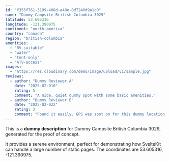 ```yaml
---
id: "f355f761-3199-408d-a48e-0d7240d9a1c0"
name: "Dummy Campsite British Columbia 3029"
latitude: 53.605316
longitude: -121.390975
continent: "north-america"
country: "canada"
region: "british-columbia"
amenities:
  - "RV-suitable"
  - "water"
  - "tent-only"
  - "ATV-access"
images:
  - "https://res.cloudinary.com/demo/image/upload/v1/sample.jpg"
reviews:
  - author: "Dummy Reviewer A"
    date: "2025-02-010"
    rating: 5
    comment: "A nice, quiet dummy spot with some basic amenities."
  - author: "Dummy Reviewer B"
    date: "2025-02-022"
    rating: 3
    comment: "Found it easily. GPS was spot on for this dummy location."
---
```


This is a **dummy description** for Dummy Campsite British Columbia 3029, generated for the proof of concept.

It provides a serene environment, perfect for demonstrating how SvelteKit can handle a large number of static pages. The coordinates are 53.605316, -121.390975.
